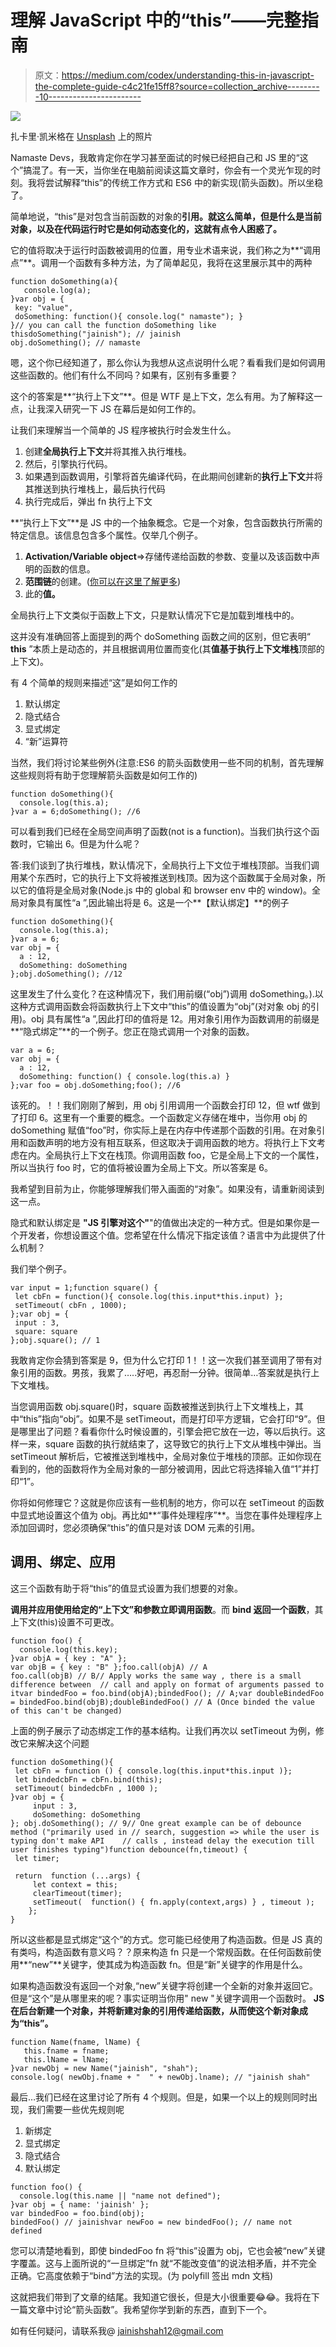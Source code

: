 # 理解 JavaScript 中的“this”——完整指南

> 原文：<https://medium.com/codex/understanding-this-in-javascript-the-complete-guide-c4c21fe15ff8?source=collection_archive---------10----------------------->

![](img/491f92600e282238fea79b0739b73ffb.png)

扎卡里·凯米格在 [Unsplash](https://unsplash.com?utm_source=medium&utm_medium=referral) 上的照片

Namaste Devs，我敢肯定你在学习甚至面试的时候已经把自己和 JS 里的“这个”搞混了。有一天，当你坐在电脑前阅读这篇文章时，你会有一个灵光乍现的时刻。我将尝试解释“this”的传统工作方式和 ES6 中的新实现(箭头函数)。所以坐稳了。

简单地说，“this”是对包含当前函数的对象的**引用。就这么简单，但是什么是当前对象，以及在代码运行时它是如何动态变化的，这就有点令人困惑了。**

它的值将取决于运行时函数被调用的位置，用专业术语来说，我们称之为**“调用点”**。调用一个函数有多种方法，为了简单起见，我将在这里展示其中的两种

```
function doSomething(a){
   console.log(a);
}var obj = {
 key: "value",
 doSomething: function(){ console.log(" namaste"); }
}// you can call the function doSomething like thisdoSomething("jainish"); // jainish
obj.doSomething(); // namaste
```

嗯，这个你已经知道了，那么你认为我想从这点说明什么呢？看看我们是如何调用这些函数的。他们有什么不同吗？如果有，区别有多重要？

这个的答案是**“执行上下文”**。但是 WTF 是上下文，怎么有用。为了解释这一点，让我深入研究一下 JS 在幕后是如何工作的。

让我们来理解当一个简单的 JS 程序被执行时会发生什么。

1.  创建**全局执行上下文**并将其推入执行堆栈。
2.  然后，引擎执行代码。
3.  如果遇到函数调用，引擎将首先编译代码，在此期间创建新的**执行上下文**并将其推送到执行堆栈上，最后执行代码
4.  执行完成后，弹出 fn 执行上下文

**“执行上下文”**是 JS 中的一个抽象概念。它是一个对象，包含函数执行所需的特定信息。该信息包含多个属性。仅举几个例子。

1.  **Activation/Variable object**=>存储传递给函数的参数、变量以及该函数中声明的函数的信息。
2.  **范围链**的创建。([你可以在这里了解更多](https://jainishshah12.medium.com/yeh-lexical-scope-hai-kya-da08a1601f2f))
3.  此的**值。**

全局执行上下文类似于函数上下文，只是默认情况下它是加载到堆栈中的。

这并没有准确回答上面提到的两个 doSomething 函数之间的区别，但它表明“ **this** ”本质上是动态的，并且根据调用位置而变化(其**值基于执行上下文堆栈**顶部的上下文)。

有 4 个简单的规则来描述“这”是如何工作的

1.  默认绑定
2.  隐式结合
3.  显式绑定
4.  “新”运算符

当然，我们将讨论某些例外(注意:ES6 的箭头函数使用一些不同的机制，首先理解这些规则将有助于您理解箭头函数是如何工作的)

```
function doSomething(){
  console.log(this.a);
}var a = 6;doSomething(); //6
```

可以看到我们已经在全局空间声明了函数(not is a function)。当我们执行这个函数时，它输出 6。但是为什么呢？

答:我们谈到了执行堆栈，默认情况下，全局执行上下文位于堆栈顶部。当我们调用某个东西时，它的执行上下文将被推送到栈顶。因为这个函数属于全局对象，所以它的值将是全局对象(Node.js 中的 global 和 browser env 中的 window)。全局对象具有属性“a ”,因此输出将是 6。这是一个**【默认绑定】**的例子

```
function doSomething(){
  console.log(this.a);
}var a = 6;
var obj = {
  a : 12,
  doSomething: doSomething
};obj.doSomething(); //12
```

这里发生了什么变化？在这种情况下，我们用前缀(“obj”)调用 doSomething。).以这种方式调用函数会将函数执行上下文中“this”的值设置为“obj”(对对象 obj 的引用)。obj 具有属性“a ”,因此打印的值将是 12。用对象引用作为函数调用的前缀是**“隐式绑定”**的一个例子。您正在隐式调用一个对象的函数。

```
var a = 6;
var obj = {
  a : 12,
  doSomething: function() { console.log(this.a) }
};var foo = obj.doSomething;foo(); //6
```

该死的。！！我们刚刚了解到，用 obj 引用调用一个函数会打印 12，但 wtf 做到了打印 6。这里有一个重要的概念。一个函数定义存储在堆中，当你用 obj 的 doSomething 赋值“foo”时，你实际上是在内存中传递那个函数的引用。在对象引用和函数声明的地方没有相互联系，但这取决于调用函数的地方。将执行上下文考虑在内。全局执行上下文在栈顶。你调用函数 foo，它是全局上下文的一个属性，所以当执行 foo 时，它的值将被设置为全局上下文。所以答案是 6。

我希望到目前为止，你能够理解我们带入画面的“对象”。如果没有，请重新阅读到这一点。

隐式和默认绑定是 **"JS 引擎对这个"**"的值做出决定的一种方式。但是如果你是一个开发者，你想设置这个值。您希望在什么情况下指定该值？语言中为此提供了什么机制？

我们举个例子。

```
var input = 1;function square() { 
 let cbFn = function(){ console.log(this.input*this.input) };
 setTimeout( cbFn , 1000);
};var obj = {
 input : 3,
 square: square
};obj.square(); // 1
```

我敢肯定你会猜到答案是 9，但为什么它打印 1！！这一次我们甚至调用了带有对象引用的函数。男孩，我累了…..好吧，再忍耐一分钟。很简单…答案就是执行上下文堆栈。

当您调用函数 obj.square()时，square 函数被推送到执行上下文堆栈上，其中“this”指向“obj”。如果不是 setTimeout，而是打印平方逻辑，它会打印“9”。但是哪里出了问题？看看你什么时候设置的，引擎会把它放在一边，等以后执行。这样一来，square 函数的执行就结束了，这导致它的执行上下文从堆栈中弹出。当 setTimeout 解析后，它被推送到堆栈中，全局对象位于堆栈的顶部。正如你现在看到的，他的函数将作为全局对象的一部分被调用，因此它将选择输入值“1”并打印“1”。

你将如何修理它？这就是你应该有一些机制的地方，你可以在 setTimeout 的函数中显式地设置这个值为 obj。再比如**“事件处理程序”**。当您在事件处理程序上添加回调时，您必须确保“this”的值只是对该 DOM 元素的引用。

## **调用、绑定、应用**

这三个函数有助于将“this”的值显式设置为我们想要的对象。

**调用并应用使用给定的“上下文”和参数立即调用函数**。而 **bind 返回一个函数**，其上下文(this)设置不可更改。

```
function foo() { 
  console.log(this.key);
}var objA = { key : "A" };
var objB = { key : "B" };foo.call(objA) // A
foo.call(objB) // B// Apply works the same way , there is a small difference between  // call and apply on format of arguments passed to itvar bindedFoo = foo.bind(objA);bindedFoo(); // A;var doubleBindedFoo = bindedFoo.bind(objB);doubleBindedFoo() // A (Once binded the value of this can't be changed)
```

上面的例子展示了动态绑定工作的基本结构。让我们再次以 setTimeout 为例，修改它来解决这个问题

```
function doSomething(){
 let cbFn = function () { console.log(this.input*this.input )};
 let bindedcbFn = cbFn.bind(this);
 setTimeout( bindedcbFn , 1000 );
}var obj = { 
     input : 3, 
     doSomething: doSomething 
}; obj.doSomething(); // 9// One great example can be of debounce method ("primarily used in // search, suggestion => while the user is typing don't make API    // calls , instead delay the execution till user finishes typing")function debounce(fn,timeout) {
 let timer;

 return  function (...args) { 
     let context = this;
     clearTimeout(timer);
     setTimeout(  function() { fn.apply(context,args) } , timeout );
    };
}
```

所以这些都是显式绑定“这个”的方式。您可能已经使用了构造函数。但是 JS 真的有类吗，构造函数有意义吗？？原来构造 fn 只是一个常规函数。在任何函数前使用**“new”**关键字，使其成为构造函数 fn。但是“新”关键字的作用是什么。

如果构造函数没有返回一个对象,“new”关键字将创建一个全新的对象并返回它。但是“这个”是从哪里来的呢？事实证明当你用" new "关键字调用一个函数时。 **JS 在后台新建一个对象，并将新建对象的引用传递给函数，从而使这个新对象成为“this”。**

```
function Name(fname, lName) {  
   this.fname = fname; 
   this.lName = lName;  
}var newObj = new Name("jainish", "shah");
console.log( newObj.fname + "  " + newObj.lname); // "jainish shah"
```

最后…我们已经在这里讨论了所有 4 个规则。但是，如果一个以上的规则同时出现，我们需要一些优先规则呢

1.  新绑定
2.  显式绑定
3.  隐式结合
4.  默认绑定

```
function foo() {
  console.log(this.name || "name not defined");
}var obj = { name: 'jainish' };
var bindedFoo = foo.bind(obj);
bindedFoo() // jainishvar newFoo = new bindedFoo(); // name not defined
```

您可以清楚地看到，即使 bindedFoo fn 将“this”设置为 obj，它也会被“new”关键字覆盖。这与上面所说的“一旦绑定”fn 就“不能改变值”的说法相矛盾，并不完全正确。它高度依赖于“bind”方法的实现。(为 polyfill 签出 mdn 文档)

这就把我们带到了文章的结尾。我知道它很长，但是大小很重要😂😂。我将在下一篇文章中讨论“箭头函数”。我希望你学到新的东西，直到下一个。

如有任何疑问，请联系我@ jainishshah12@gmail.com